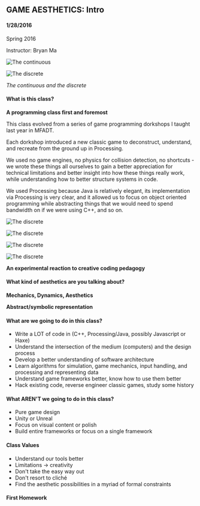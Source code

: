 ## GAME AESTHETICS: Intro
#### 1/28/2016

Spring 2016

Instructor: Bryan Ma

![The continuous](https://raw.githubusercontent.com/whoisbma/Game-Aesthetics-SP15/master/images/continuous.png "The continuous")

![The discrete](https://raw.githubusercontent.com/whoisbma/Game-Aesthetics-SP15/master/images/discrete.png "The discrete")

*The continuous and the discrete*

#### What is this class?

**A programming class first and foremost**

This class evolved from a series of game programming dorkshops I taught last year in MFADT.

Each dorkshop introduced a new classic game to deconstruct, understand, and recreate from the ground up in Processing. 

We used no game engines, no physics for collision detection, no shortcuts - we wrote these things all ourselves to gain a better appreciation for technical limitations and better insight into how these things really work, while understanding how to better structure systems in code.

We used Processing because Java is relatively elegant, its implementation via Processing is very clear, and it allowed us to focus on object oriented programming while abstracting things that we would need to spend bandwidth on if we were using C++, and so on. 

![The discrete](https://raw.githubusercontent.com/whoisbma/Game-Aesthetics-SP15/master/images/asteroids.gif "Asteroids dorkshop")

![The discrete](https://raw.githubusercontent.com/whoisbma/Game-Aesthetics-SP15/master/images/tetris.gif "Tetris dorkshop")

![The discrete](https://raw.githubusercontent.com/whoisbma/Game-Aesthetics-SP15/master/images/platformer.gif "Platformer dorkshop")

![The discrete](https://raw.githubusercontent.com/whoisbma/Game-Aesthetics-SP15/master/images/svenhead.jpg "Haxe/Flixel dorkshop")




**An experimental reaction to creative coding pedagogy**

#### What kind of aesthetics are you talking about?

**Mechanics, Dynamics, Aesthetics**

**Abstract/symbolic representation**

#### What are we going to do in this class?

* Write a LOT of code in (C++, Processing/Java, possibly Javascript or Haxe)
* Understand the intersection of the medium (computers) and the design process
* Develop a better understanding of software architecture
* Learn algorithms for simulation, game mechanics, input handling, and processing and representing data
* Understand game frameworks better, know how to use them better
* Hack existing code, reverse engineer classic games, study some history

#### What AREN'T we going to do in this class?

* Pure game design
* Unity or Unreal
* Focus on visual content or polish
* Build entire frameworks or focus on a single framework

#### Class Values

* Understand our tools better
* Limitations -> creativity
* Don't take the easy way out
* Don't resort to cliché
* Find the aesthetic possibilities in a myriad of formal constraints

#### First Homework